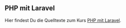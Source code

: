 ## PHP mit Laravel

Hier findest Du die Quelltexte zum Kurs [PHP mit Laravel](http://www.youtube.com/watch?v=H8h-MY-Lg4o).
